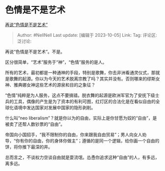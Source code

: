 # 色情是不是艺术

[再说“色情是不是艺术”](https://www.zhihu.com/pin/1693204551199580160)

> Author: #NellNell
> Last update: [编辑于 2023-10-05]
> Link:
> Tag:
> 评论区:
> 泛讨论:

再说“色情是不是艺术”。不是。

区分很简单，“艺术”服务于“神”，“色情”服务的是人。

所有的艺术，最初都是一种通神的手段，特别是歌舞，你去非洲看通灵仪式，那就是歌舞的起源。你以为今天的艺术脱离宗教了吗？其实并没有。否则哪来的缪斯女神、雅典娜女神这些艺术的源泉和目的之象征？

“色情”纯粹是为人服务，这点不要搞错。脱衣舞的起源是欧洲军官为了安抚下级士兵的工具，偶像的产生是为了资本的有利可图，红灯区的合法化是在看似自由的全球化语境中发达国家对发展中国家的隐形剥削。

什么叫“neo liberalism”？就是你以为的自由，实际上是你甘愿为奴的“自由”，是被卖了还帮人数钞票的“自由”。

帝国向小国招手，“我不限制你的自由，你来跟我自由贸易”；男人向女人劝导，“你有你的自由，你的身体你做主”；遵循的是同一个逻辑，给你画一个自由的饼，将你推下最深的井。

总而言之，不谈权力空谈自由就是耍流氓。怂恿你追求这种“自由”的人，有多远，离多远。
